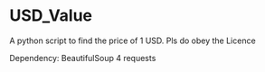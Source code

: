 # USD_Value
A python script to find the price of 1 USD.
Pls do obey the Licence

Dependency:
BeautifulSoup 4
requests
